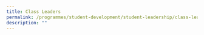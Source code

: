 ```yaml
---
title: Class Leaders
permalink: /programmes/student-development/student-leadership/class-leaders/
description: ""
---
```


